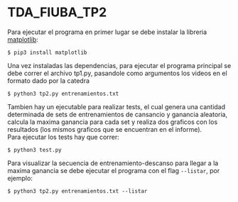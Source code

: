 # TDA_FIUBA_TP2

Para ejecutar el programa en primer lugar se debe instalar la libreria [matplotlib](https://matplotlib.org/):

```
$ pip3 install matplotlib
```

Una vez instaladas las dependencias, para ejecutar el programa principal se debe correr el archivo tp1.py, pasandole como argumentos los videos en el formato dado por la catedra

```
$ python3 tp2.py entrenamientos.txt
```

Tambien hay un ejecutable para realizar tests, el cual genera una cantidad determinada de sets de entrenamientos de cansancio y ganancia aleatoria, calcula la maxima ganancia para cada set y realiza dos graficos con los resultados (los mismos graficos que se encuentran en el informe).\
Para ejecutar los tests hay que correr:

```
$ python3 test.py
```

Para visualizar la secuencia de entrenamiento-descanso para llegar a la maxima ganancia se debe ejecutar el programa con el flag `--listar`, por ejemplo:

```
$ python3 tp2.py entrenamientos.txt --listar
```
